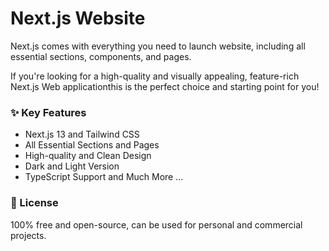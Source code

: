 # Next.js  Website

Next.js comes with everything you need to launch website, including all essential sections, components, and pages.

If you're looking for a high-quality and visually appealing, feature-rich Next.js Web applicationthis is the perfect choice and starting point for you!

### ✨ Key Features
- Next.js 13 and Tailwind CSS
- All Essential Sections and Pages
- High-quality and Clean Design
- Dark and Light Version
- TypeScript Support
and Much More ...

### 

### 📄 License
100% free and open-source, can be used for personal and commercial projects.